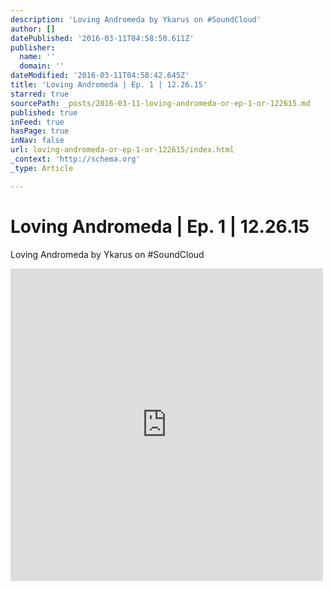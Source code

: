 ```yaml
---
description: 'Loving Andromeda by Ykarus on #SoundCloud'
author: []
datePublished: '2016-03-11T04:58:50.611Z'
publisher:
  name: ''
  domain: ''
dateModified: '2016-03-11T04:58:42.645Z'
title: 'Loving Andromeda | Ep. 1 | 12.26.15'
starred: true
sourcePath: _posts/2016-03-11-loving-andromeda-or-ep-1-or-122615.md
published: true
inFeed: true
hasPage: true
inNav: false
url: loving-andromeda-or-ep-1-or-122615/index.html
_context: 'http://schema.org'
_type: Article

---
```

# Loving Andromeda | Ep. 1 | 12.26.15

Loving Andromeda by Ykarus on \#SoundCloud

<iframe src="https://cdn.embedly.com/widgets/media.html?src=https%3A%2F%2Fw.soundcloud.com%2Fplayer%2F%3Fvisual%3Dtrue%26url%3Dhttp%253A%252F%252Fapi.soundcloud.com%252Ftracks%252F239634665%26show_artwork%3Dtrue&amp;url=https%3A%2F%2Fsoundcloud.com%2Fdj-ykarus%2Floving-andromeda&amp;image=http%3A%2F%2Fi1.sndcdn.com%2Fartworks-000142102424-7sf8ug-t500x500.jpg&amp;key=b7d04c9b404c499eba89ee7072e1c4f7&amp;type=text%2Fhtml&amp;schema=soundcloud" width="500" height="500" scrolling="no" frameborder="0" allowfullscreen="allowfullscreen" style=""></iframe>